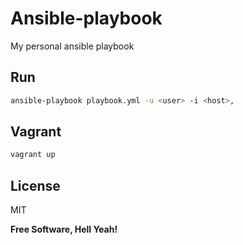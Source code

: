 Ansible-playbook
===

My personal ansible playbook

Run
---

```bash
ansible-playbook playbook.yml -u <user> -i <host>,
```

Vagrant
---

```bash
vagrant up
```

License
---

MIT

**Free Software, Hell Yeah!**
